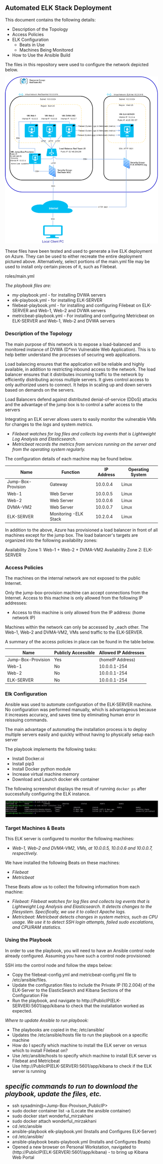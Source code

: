## Automated ELK Stack Deployment

This document contains the following details:
- Description of the Topology
- Access Policies
- ELK Configuration
  - Beats in Use
  - Machines Being Monitored
- How to Use the Ansible Build

The files in this repository were used to configure the network depicted below.

![TODO: Update the path with the name of your diagram](Diagram/Project%20Topology.png)

These files have been tested and used to generate a live ELK deployment on Azure. They can be used to either recreate the entire deployment pictured above. Alternatively, select portions of the main.yml file may be used to install only certain pieces of it, such as Filebeat.

roles/main.yml

  _The playbook files are:_
- my-playbook.yml - for installing DVWA servers
- elk-playbook.yml - for installing ELK-SERVER
- filebeat-playbook.yml - for installing and configuring Filebeat on ELK-SERVER and Web-1, Web-2 and DVWA servers
- metricbeat-playbook.yml - For installing and configuring Metricbeat on ELK-SERVER and Web-1, Web-2 and DVWA servers
### Description of the Topology

The main purpose of this network is to expose a load-balanced and monitored instance of DVWA (D*mn Vulnerable Web Application). This is to help better understand the processes of securing web applications.

Load balancing ensures that the application will be reliable and highly available, in addition to restricting inbound access to the network. The load balancer ensures that it distributes incoming traffic to the network by efficiently distributing across multiple servers. It gives control access to only authorized users to connect. It helps in scaling up and down servers based on demands on the servers.

Load Balancers defend against distributed denial-of-service (DDoS) attacks and the advantage of the jump box is to control a safer access to the servers 

Integrating an ELK server allows users to easily monitor the vulnerable VMs for changes to the _logs_ and system _metrics_.
- _Filebeat watches for log files and collects log events that is Lightweight Log Analysis and Elasticsearch._
- _Metricbeat records the metrics from services running on the server and from the operating system regularly._

The configuration details of each machine may be found below.

| Name                | Function              | IP Address | Operating System |
|-------------------- |-----------------------|------------|------------------|
| Jump-Box-Provision  | Gateway               | 10.0.0.4   | Linux            |
| Web-1               | Web Server            | 10.0.0.5   | Linux            |
| Web-2               | Web Server            | 10.0.0.6   | Linux            |
| DVMA-VM2            | Web Server            | 10.0.0.7   | Linux            |
| ELK-SERVER          | Monitoring -ELK Stack | 10.2.0.4   | Linux            |

In addition to the above, Azure has provisioned a load balancer in front of all machines except for the jump box. The load balancer's targets are organized into the following availability zones:

Availability Zone 1: Web-1 + Web-2 + DVMA-VM2
Availability Zone 2: ELK-SERVER

### Access Policies

The machines on the internal network are not exposed to the public Internet. 

Only the jump-box-provision machine can accept connections from the Internet. Access to this machine is only allowed from the following IP addresses:
- Access to this machine is only allowed from the IP address: (home network IP)

Machines within the network can only be accessed by _each other. The Web-1, Web-2 and DVMA-VM2, VMs send traffic to the ELK-SERVER.

A summary of the access policies in place can be found in the table below.

| Name               | Publicly Accessible | Allowed IP Addresses |
|--------------------|---------------------|----------------------|
| Jump-Box-Provision | Yes                 | (homeIP Address)     |
| Web-1              | No                  | 10.0.0.1-254         |     
| Web-2              | No                  | 10.0.0.1-254         |
| ELK-SERVER         | No                  | 10.0.0.1-254         |

### Elk Configuration

Ansible was used to automate configuration of the ELK-SERVER machine. No configuration was performed manually, which is advantageous because it increases accuracy, and saves time by eliminating human error in reissuing commands.

The main advantage of automating the installation process is to deploy multiple servers easily and quickly without having to physically setup each server

The playbook implements the following tasks:
- Install Docker.oi
- Install pip3
- Install Docker python module
- Increase virtual machine memory
- Download and Launch docker elk container

The following screenshot displays the result of running `docker ps` after successfully configuring the ELK instance.

![TODO: Update the path with the name of your screenshot of docker ps output](Images/docker%20-ps.JPG)

### Target Machines & Beats
This ELK server is configured to monitor the following machines:
- _Web-1, Web-2 and DVMA-VM2, VMs, at 10.0.0.5, 10.0.0.6 and 10.0.0.7,  respectively._

We have installed the following Beats on these machines:
- _Filebeat_
- _Metricbeat_

These Beats allow us to collect the following information from each machine:
- _Filebeat: Filebeat watches for log files and collects log events that is Lightweight Log Analysis and Elasticsearch. It detects changes to the filesystem. Specifically, we use it to collect Apache logs._
- _Metricbeat: Metricbeat detects changes in system metrics, such as CPU usage. We use it to detect SSH login attempts, failed sudo escalations, and CPU/RAM statistics._

### Using the Playbook
In order to use the playbook, you will need to have an Ansible control node already configured. Assuming you have such a control node provisioned: 

SSH into the control node and follow the steps below:
- Copy the filebeat-config.yml and metricbeat-config.yml file to /etc/ansible/files.
- Update the configuration files to include the Private IP (10.2.004) of the ELK-Server to the ElasticSearch and Kibana Sections of the Configuration File
- Run the playbook, and navigate to http://PublicIP(ELK-SERVER):5601/app/kibana to check that the installation worked as expected.

_Where to update Ansible to run playbook:_
- The playbooks are copied in the;  /etc/ansible/
- Updates the /etc/ansible/hosts file to run the playbook on a specific machine
- How do I specify which machine to install the ELK server on versus which to install Filebeat on?
- Use /etc/ansible/hosts to specify which machine to install ELK server vs Filebeat and Metricbeat
- Use http://PublicIP(ELK-SERVER):5601/app/kibana to check if the ELK server is running

## _specific commands to run to download the playbook, update the files, etc._
- ssh sysadmin@<Jump-Box-Provison_PublicIP>
- sudo docker container list -a  (Locate the ansible container)
- sudo docker start wonderful_mirzakhani
- sudo docker attach wonderful_mirzakhani
- cd /etc/ansible
- ansible-playbook elk-playbook.yml (Installs and Configures ELK-Server)
- cd /etc/ansible/
- ansible-playbook beats-playbook.yml (Installs and Configures Beats)
- Opened a new browser on Personal Workstation, navigated to (http://PublicIP(ELK-SERVER):5601/app/kibana) - to bring up Kibana Web Portal

